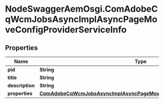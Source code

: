 # NodeSwaggerAemOsgi.ComAdobeCqWcmJobsAsyncImplAsyncPageMoveConfigProviderServiceInfo

## Properties
Name | Type | Description | Notes
------------ | ------------- | ------------- | -------------
**pid** | **String** |  | [optional] 
**title** | **String** |  | [optional] 
**description** | **String** |  | [optional] 
**properties** | [**ComAdobeCqWcmJobsAsyncImplAsyncPageMoveConfigProviderServiceProperties**](ComAdobeCqWcmJobsAsyncImplAsyncPageMoveConfigProviderServiceProperties.md) |  | [optional] 


